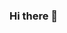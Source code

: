 ### Hi there 👋

<!--
**Josee-Hoshi/Josee-Hoshi** is a ✨ _special_ ✨ repository because its `README.md` (this file) appears on your GitHub profile.

Here are some ideas to get you started:

- 🔭 I’m currently working on Bayer
- 🌱 I’m currently learning Python and Power BI
- 👯 I’m looking to collaborate on everything
- 🤔 I’m looking for help with everything
- 💬 Ask me about everything
- 📫 How to reach me: ...
- 😄 Pronouns: She/Her
- ⚡ Fun fact: ...
-->
